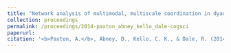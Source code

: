 ```yaml
---
title: "Network analysis of multimodal, multiscale coordination in dyadic problem solving"
collection: proceedings
permalink: /proceedings/2014-paxton_abney_kello_dale-cogsci
paperurl:
citation: '<b>Paxton, A.</b>, Abney, D., Kello, C. K., & Dale, R. (2014). Network analysis of multimodal, multiscale coordination in dyadic problem solving. In P. M. Bello, M. Guarini, M. McShane, & B. Scassellati (Eds.), <i>Proceedings of the 36th Annual Meeting of the Cognitive Science Society</i>. Austin, TX: Cognitive Science Society.'
---
```

